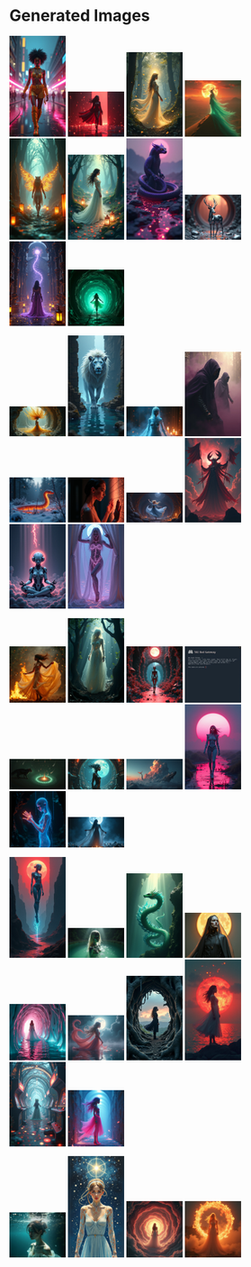 # Generated Images



<img src="2025_07_21_01.png" width="100"/> <img src="2025_07_21_02.png" width="100"/> <img src="2025_07_21_03.png" width="100"/> <img src="2025_07_21_04.png" width="100"/> <img src="2025_07_21_05.png" width="100"/> <img src="2025_07_21_06.png" width="100"/> <img src="2025_07_21_07.png" width="100"/> <img src="2025_07_21_08.png" width="100"/> <img src="2025_07_21_09.png" width="100"/> <img src="2025_07_21_10.png" width="100"/>

<img src="2025_07_21_11.png" width="100"/> <img src="2025_07_21_12.png" width="100"/> <img src="2025_07_21_13.png" width="100"/> <img src="2025_07_21_14.png" width="100"/> <img src="2025_07_21_15.png" width="100"/> <img src="2025_07_21_16.png" width="100"/> <img src="2025_07_21_17.png" width="100"/> <img src="2025_07_21_18.png" width="100"/> <img src="2025_07_21_19.png" width="100"/> <img src="2025_07_21_20.png" width="100"/>

<img src="2025_07_21_21.png" width="100"/> <img src="2025_07_21_22.png" width="100"/> <img src="2025_07_21_23.png" width="100"/> <img src="2025_07_21_24.png" width="100"/> <img src="2025_07_21_25.png" width="100"/> <img src="2025_07_21_26.png" width="100"/> <img src="2025_07_21_27.png" width="100"/> <img src="2025_07_21_28.png" width="100"/> <img src="2025_07_21_29.png" width="100"/> <img src="2025_07_21_30.png" width="100"/>

<img src="2025_07_21_31.png" width="100"/> <img src="2025_07_21_32.png" width="100"/> <img src="2025_07_21_33.png" width="100"/> <img src="2025_07_21_34.png" width="100"/> <img src="2025_07_21_35.png" width="100"/> <img src="2025_07_21_36.png" width="100"/> <img src="2025_07_21_37.png" width="100"/> <img src="2025_07_21_38.png" width="100"/> <img src="2025_07_21_39.png" width="100"/> <img src="2025_07_21_40.png" width="100"/>

<img src="2025_07_21_41.png" width="100"/> <img src="2025_07_21_42.png" width="100"/> <img src="2025_07_21_43.png" width="100"/> <img src="2025_07_21_44.png" width="100"/>